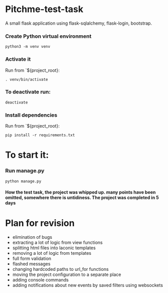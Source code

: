 # Pitchme-test-task

A small flask application using flask-sqlalchemy, flask-login, bootstrap.


### Create Python virtual environment 
```
python3 -m venv venv
```
### Activate it
Run from `${project_root}:
```
. venv/bin/activate
```
### To deactivate run:
```
deactivate
```
### Install dependencies
Run from `${project_root}:
```
pip install -r requirements.txt
```
# To start it:
### Run manage.py
```
python manage.py
```

#### How the test task, the project was whipped up. many points have been omitted, somewhere there is untidiness.  The project was completed in 5 days

# Plan for revision

- elimination of bugs  
- extracting a lot of logic from view functions  
- splitting html files into laconic templates  
- removing a lot of logic from templates  
- full form validation  
- flashed messages  
- changing hardcoded paths to url_for functions  
- moving the project configuration to a separate place  
- adding console commands  
- adding notifications about new events by saved filters using websockets
















